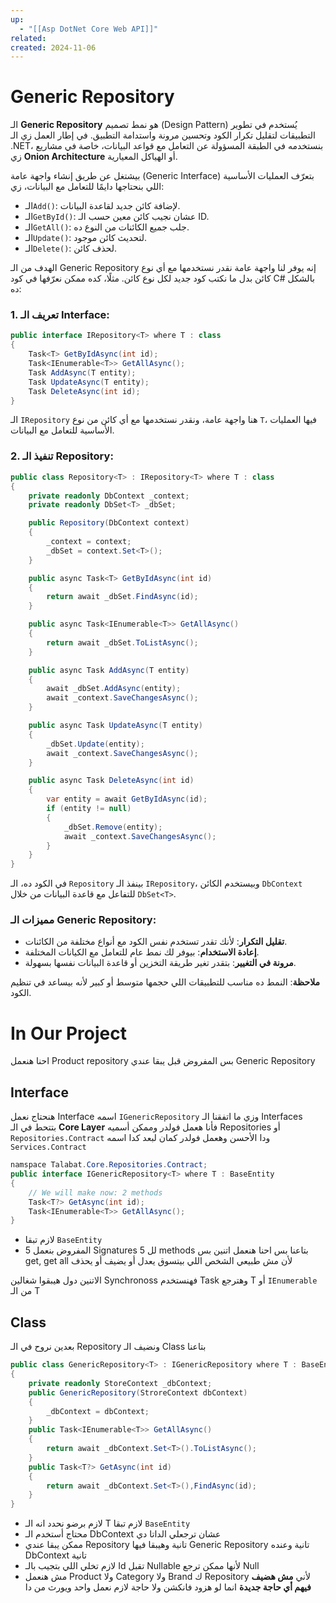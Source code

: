 ```yaml
---
up:
  - "[[Asp DotNet Core Web API]]"
related: 
created: 2024-11-06
---
```

# Generic Repository
الـ **Generic Repository** هو نمط تصميم (Design Pattern) يُستخدم في تطوير التطبيقات لتقليل تكرار الكود وتحسين مرونة واستدامة التطبيق. 
في إطار العمل زي الـ .NET، بنستخدمه في الطبقة المسؤولة عن التعامل مع قواعد البيانات، خاصة في مشاريع زي **Onion Architecture** أو الهياكل المعيارية.

بيشتغل عن طريق إنشاء واجهة عامة (Generic Interface) بتعرّف العمليات الأساسية اللي بنحتاجها دايمًا للتعامل مع البيانات، زي:

- الـ`Add()`: لإضافة كائن جديد لقاعدة البيانات.
- الـ`GetById()`: عشان نجيب كائن معين حسب الـ ID.
- الـ`GetAll()`: جلب جميع الكائنات من النوع ده.
- الـ`Update()`: لتحديث كائن موجود.
- الـ`Delete()`: لحذف كائن.

الهدف من الـ Generic Repository إنه يوفر لنا واجهة عامة نقدر نستخدمها مع أي نوع كائن بدل ما نكتب كود جديد لكل نوع كائن. 
مثلًا، كده ممكن نعرّفها في كود C# بالشكل ده:

### 1. تعريف الـ Interface:

```csharp
public interface IRepository<T> where T : class
{
    Task<T> GetByIdAsync(int id);
    Task<IEnumerable<T>> GetAllAsync();
    Task AddAsync(T entity);
    Task UpdateAsync(T entity);
    Task DeleteAsync(int id);
}
```

الـ `IRepository` هنا واجهة عامة، ونقدر نستخدمها مع أي كائن من نوع `T`، فيها العمليات الأساسية للتعامل مع البيانات.

### 2. تنفيذ الـ Repository:

```csharp
public class Repository<T> : IRepository<T> where T : class
{
    private readonly DbContext _context;
    private readonly DbSet<T> _dbSet;

    public Repository(DbContext context)
    {
        _context = context;
        _dbSet = context.Set<T>();
    }

    public async Task<T> GetByIdAsync(int id)
    {
        return await _dbSet.FindAsync(id);
    }

    public async Task<IEnumerable<T>> GetAllAsync()
    {
        return await _dbSet.ToListAsync();
    }

    public async Task AddAsync(T entity)
    {
        await _dbSet.AddAsync(entity);
        await _context.SaveChangesAsync();
    }

    public async Task UpdateAsync(T entity)
    {
        _dbSet.Update(entity);
        await _context.SaveChangesAsync();
    }

    public async Task DeleteAsync(int id)
    {
        var entity = await GetByIdAsync(id);
        if (entity != null)
        {
            _dbSet.Remove(entity);
            await _context.SaveChangesAsync();
        }
    }
}
```

في الكود ده، الـ `Repository` بينفذ الـ `IRepository`، وبيستخدم الكائن `DbContext` للتفاعل مع قاعدة البيانات من خلال `DbSet<T>`.

### مميزات الـ Generic Repository:

- **تقليل التكرار**: لأنك تقدر تستخدم نفس الكود مع أنواع مختلفة من الكائنات.
- **إعادة الاستخدام**: بيوفر لك نمط عام للتعامل مع الكيانات المختلفة.
- **مرونة في التغيير**: بتقدر تغير طريقة التخزين أو قاعدة البيانات نفسها بسهولة.

**ملاحظة**: النمط ده مناسب للتطبيقات اللي حجمها متوسط أو كبير لأنه بيساعد في تنظيم الكود.
# In Our Project
احنا هنعمل Product repository بس المفروض قبل يبقا عندي Generic Repository

## Interface
هنحتاج نعمل Interface اسمه `IGenericRepository` وزي ما اتفقنا الـ Interfaces بتتحط في الـ **Core Layer**
فأنا هعمل فولدر وممكن أسميه Repositories أو `Repositories.Contract` ودا الأحسن
وهعمل فولدر كمان لبعد كدا اسمه `Services.Contract` 

```cs
namspace Talabat.Core.Repositories.Contract;
public interface IGenericRepository<T> where T : BaseEntity
{
	// We will make now: 2 methods
	Task<T?> GetAsync(int id);
	Task<IEnumerable<T>> GetAllAsync();
}
```
- لازم تبقا `BaseEntity`
- المفروض بنعمل 5 Signatures لل 5 methods بتاعنا 
  بس احنا هنعمل اتنين بس get, get all لأن مش طبيعي الشخص اللي بيتسوق يعدل أو يضيف أو يحذف

الاتنين دول هيبقوا شغالين Synchronoss فهنستخدم Task وهترجع T أو `IEnumerable` من الـ T

## Class
بعدين نروح في الـ Repository ونضيف الـ Class بتاعنا
```cs
public class GenericRepository<T> : IGenericRepository where T : BaseEntity
{
	private readonly StoreContext _dbContext;
	public GenericRepository(StroreContext dbContext)
	{
		_dbContext = dbContext;
	}
	public Task<IEnumerable<T>> GetAllAsync()
	{
		return await _dbContext.Set<T>().ToListAsync();
	}
	public Task<T?> GetAsync(int id)
	{
		return await _dbContext.Set<T>(),FindAsync(id);
	}
}
```

- لازم برضو نحدد انه الـ T لازم تبقا `BaseEntity` 
- محتاج أستخدم الـ DbContext عشان ترجعلي الداتا دي
- ممكن يبقا عندي Repository تانية وهيبقا فيها Generic Repository تانية وعنده DbContext تانية
- لازم تخلي اللي بتجيب بالـ Id تقبل Nullable لأنها ممكن ترجع Null
- مش هنعمل Product ولا Category ولا Brand ك Repository لأني **مش هضيف فيهم أي حاجة جديدة** انما لو هزود فانكشن ولا حاجة لازم نعمل واحد ويورث من دا